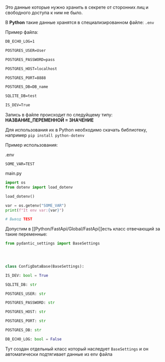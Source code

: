 Это данные которые нужно хранить в секрете от сторонних лиц и свободного доступа к ним не было.


В **Python** такие данные хранятся в специализированном файле: ``` .env ```

Пример файла:

```txt
DB_ECHO_LOG=1

POSTGRES_USER=User

POSTGRES_PASSWORD=pass

POSTGRES_HOST=localhost

POSTGRES_PORT=8888

POSTGRES_DB=DB_name

SQLITE_DB=test

IS_DEV=True
```

Запись в файле происходит по следуйщему типу:
**НАЗВАНИЕ_ПЕРЕМЕННОЙ = ЗНАЧЕНИЕ**

Для использования их в Python необходимо скачать библиотеку, например 
```pip install python-dotenv```

Пример использования:

.env
```env 
SOME_VAR=TEST
```

main.py
```python
import os
from dotenv import load_dotenv

load_dotenv()

var = os.getenv("SOME_VAR")
print(f"It env var:{var}")

# Вывод TEST

```

Допустим в [[Python/FastApi/Global/FastApi]]есть класс отвечающий за такие переменные:

```python
from pydantic_settings import BaseSettings

  
  

class ConfigDataBase(BaseSettings):

IS_DEV: bool = True

SQLITE_DB: str

POSTGRES_USER: str

POSTGRES_PASSWORD: str

POSTGRES_HOST: str

POSTGRES_PORT: str

POSTGRES_DB: str

DB_ECHO_LOG: bool = False

```

Тут создан отдельный класс который наследует ```BaseSettings``` и он автоматически подтягивает данные из env файла